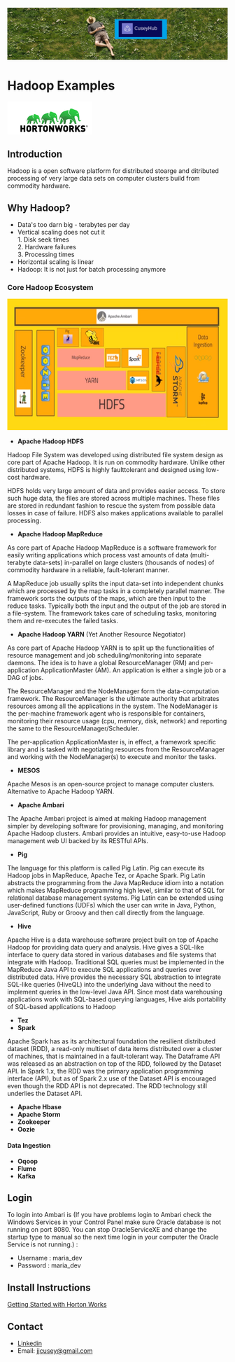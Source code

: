 ![CuseyHub](https://github.com/cusey/ImageForWiki/blob/master/Logos/CuseyHub_Banner_Small.jpg)    
# Hadoop Examples 

![HortonWorks](https://github.com/cusey/ImageForWiki/blob/master/Logos/hortonworks.PNG)

## Introduction   
Hadoop is a open software platform for distributed stoarge and ditributed processing of very large data sets on computer clusters build from commodity hardware.

## Why Hadoop?  
* Data's too darn big - terabytes per day
* Vertical scaling does not cut it   
         1. Disk seek times    
         2. Hardware failures    
         3. Processing times    
* Horizontal scaling is linear    
* Hadoop: It is not just for batch processing anymore  


### Core Hadoop Ecosystem

<img 
src="https://github.com/cusey/ImageForWiki/blob/master/HadoopExamples/CoreHadoopEcosystem.PNG" 
alt="Angular Start Page" 
height="300px"/>


* **Apache Hadoop HDFS**     

Hadoop File System was developed using distributed file system design as core part of Apache Hadoop. It is run on commodity hardware. Unlike other distributed systems, HDFS is highly faulttolerant and designed using low-cost hardware.   

HDFS holds very large amount of data and provides easier access. To store such huge data, the files are stored across multiple machines. These files are stored in redundant fashion to rescue the system from possible data losses in case of failure. HDFS also makes applications available to parallel processing. 

* **Apache Hadoop MapReduce**      

As core part of Apache Hadoop MapReduce is a software framework for easily writing applications which process vast amounts of data (multi-terabyte data-sets) in-parallel on large clusters (thousands of nodes) of commodity hardware in a reliable, fault-tolerant manner.      

A MapReduce job usually splits the input data-set into independent chunks which are processed by the map tasks in a completely parallel manner. The framework sorts the outputs of the maps, which are then input to the reduce tasks. Typically both the input and the output of the job are stored in a file-system. The framework takes care of scheduling tasks, monitoring them and re-executes the failed tasks.


* **Apache Hadoop YARN** (Yet Another Resource Negotiator)  

As core part of Apache Hadoop YARN is to split up the functionalities of resource management and job scheduling/monitoring into separate daemons. The idea is to have a global ResourceManager (RM) and per-application ApplicationMaster (AM). An application is either a single job or a DAG of jobs.   

The ResourceManager and the NodeManager form the data-computation framework. The ResourceManager is the ultimate authority that arbitrates resources among all the applications in the system. The NodeManager is the per-machine framework agent who is responsible for containers, monitoring their resource usage (cpu, memory, disk, network) and reporting the same to the ResourceManager/Scheduler.   

The per-application ApplicationMaster is, in effect, a framework specific library and is tasked with negotiating resources from the ResourceManager and working with the NodeManager(s) to execute and monitor the tasks.     

* **MESOS**

Apache Mesos is an open-source project to manage computer clusters. Alternative to Apache Hadoop YARN.

* **Apache Ambari** 

The Apache Ambari project is aimed at making Hadoop management simpler by developing software for provisioning, managing, and monitoring Apache Hadoop clusters. Ambari provides an intuitive, easy-to-use Hadoop management web UI backed by its RESTful APIs.

* **Pig**

The language for this platform is called Pig Latin. Pig can execute its Hadoop jobs in MapReduce, Apache Tez, or Apache Spark. Pig Latin abstracts the programming from the Java MapReduce idiom into a notation which makes MapReduce programming high level, similar to that of SQL for relational database management systems. Pig Latin can be extended using user-defined functions (UDFs) which the user can write in Java, Python, JavaScript, Ruby or Groovy and then call directly from the language.     

* **Hive**

Apache Hive is a data warehouse software project built on top of Apache Hadoop for providing data query and analysis. Hive gives a SQL-like interface to query data stored in various databases and file systems that integrate with Hadoop. Traditional SQL queries must be implemented in the MapReduce Java API to execute SQL applications and queries over distributed data. Hive provides the necessary SQL abstraction to integrate SQL-like queries (HiveQL) into the underlying Java without the need to implement queries in the low-level Java API. Since most data warehousing applications work with SQL-based querying languages, Hive aids portability of SQL-based applications to Hadoop

* **Tez**
* **Spark**

Apache Spark has as its architectural foundation the resilient distributed dataset (RDD), a read-only multiset of data items distributed over a cluster of machines, that is maintained in a fault-tolerant way. The Dataframe API was released as an abstraction on top of the RDD, followed by the Dataset API. In Spark 1.x, the RDD was the primary application programming interface (API), but as of Spark 2.x use of the Dataset API is encouraged even though the RDD API is not deprecated. The RDD technology still underlies the Dataset API.

* **Apache Hbase**
* **Apache Storm**
* **Zookeeper**
* **Oozie**
#### Data Ingestion
* **Oqoop**
* **Flume**
* **Kafka**



## Login
To login into Ambari is (If you have problems login to Ambari check the Windows Services in your Control Panel make sure Oracle database is not running on port 8080. You can stop OracleServiceXE and change the startup type to manual so the next time login in your computer the Oracle Service is not running.) :
* Username : maria_dev
* Password : maria_dev

## Install Instructions
[Getting Started with Horton Works](https://hortonworks.com/tutorial/hadoop-tutorial-getting-started-with-hdp/)
   
## Contact      
* [Linkedin](https://www.linkedin.com/in/john-cusey-06b7184/)    
* Email: jjcusey@gmail.com  
